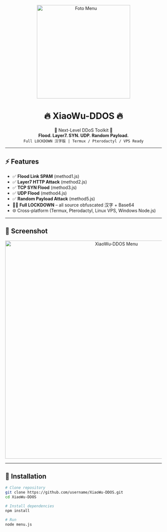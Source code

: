 <p align="center">
  <img src="https://1024terabox.com/s/11sfD1beHRA_apwic37AVOw" width="300" alt="Foto Menu">
</p>

<h1 align="center">🔥 XiaoWu-DDOS 🔥</h1>

<p align="center">
  🖤 Next-Level DDoS Toolkit 🖤 <br>
  <strong>Flood. Layer7. SYN. UDP. Random Payload.</strong><br>
  <code>Full LOCKDOWN 汉字版 | Termux / Pterodactyl / VPS Ready</code>
</p>

---

## ⚡ Features
- ✅ **Flood Link SPAM** (method1.js)
- ✅ **Layer7 HTTP Attack** (method2.js)
- ✅ **TCP SYN Flood** (method3.js)
- ✅ **UDP Flood** (method4.js)
- ✅ **Random Payload Attack** (method5.js)
- 🕵️‍♂️ **Full LOCKDOWN** – all source obfuscated 汉字 + Base64
- 🌐 Cross-platform (Termux, Pterodactyl, Linux VPS, Windows Node.js)

---

## 🖤 Screenshot
<p align="center">
  <img src="https://i.imgur.com/buV1Od5.png" width="700" alt="XiaoWu-DDOS Menu">
</p>

---

## 🚀 Installation
```bash
# Clone repository
git clone https://github.com/username/XiaoWu-DDOS.git
cd XiaoWu-DDOS

# Install dependencies
npm install

# Run
node menu.js
